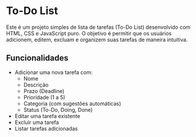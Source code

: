 # To-Do List

Este é um projeto simples de lista de tarefas (To-Do List) desenvolvido com HTML, CSS e JavaScript puro. O objetivo é permitir que os usuários adicionem, editem, excluam e organizem suas tarefas de maneira intuitiva.

## Funcionalidades

- Adicionar uma nova tarefa com:
  - Nome
  - Descrição
  - Prazo (Deadline)
  - Prioridade (1 a 5)
  - Categoria (com sugestões automáticas)
  - Status (To-Do, Doing, Done)
- Editar uma tarefa existente
- Excluir uma tarefa
- Listar tarefas adicionadas

